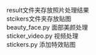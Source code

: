 result文件夹存放照片处理结果<br>
stcikers文件夹存放贴图<br>
beauty_face.py  面部美颜处理<br>
sticker_video.py  视频处理<br>
stickers.py  添加特效贴图<br>
